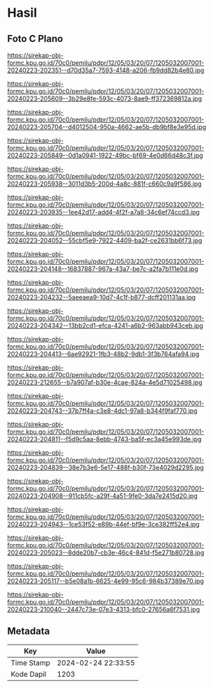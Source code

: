 # Hasil

## Foto C Plano

https://sirekap-obj-formc.kpu.go.id/70c0/pemilu/pdpr/12/05/03/20/07/1205032007001-20240223-202351--d70d35a7-7593-4148-a206-fb9dd82b4e80.jpg

https://sirekap-obj-formc.kpu.go.id/70c0/pemilu/pdpr/12/05/03/20/07/1205032007001-20240223-205609--3b29e8fe-593c-4073-8ae9-ff372369812a.jpg

https://sirekap-obj-formc.kpu.go.id/70c0/pemilu/pdpr/12/05/03/20/07/1205032007001-20240223-205704--d4012504-950a-4662-ae5b-db9bf8e3e95d.jpg

https://sirekap-obj-formc.kpu.go.id/70c0/pemilu/pdpr/12/05/03/20/07/1205032007001-20240223-205849--0d1a0941-1922-49bc-bf69-4e0d66d48c3f.jpg

https://sirekap-obj-formc.kpu.go.id/70c0/pemilu/pdpr/12/05/03/20/07/1205032007001-20240223-205938--3011d3b5-200d-4a8c-881f-c660c9a9f586.jpg

https://sirekap-obj-formc.kpu.go.id/70c0/pemilu/pdpr/12/05/03/20/07/1205032007001-20240223-203935--1ee42d17-add4-4f2f-a7a8-34c6ef74ccd3.jpg

https://sirekap-obj-formc.kpu.go.id/70c0/pemilu/pdpr/12/05/03/20/07/1205032007001-20240223-204052--55cbf5e9-7922-4409-ba2f-ce2631bb6f73.jpg

https://sirekap-obj-formc.kpu.go.id/70c0/pemilu/pdpr/12/05/03/20/07/1205032007001-20240223-204148--16837887-967a-43a7-be7c-a2fa7b111e0d.jpg

https://sirekap-obj-formc.kpu.go.id/70c0/pemilu/pdpr/12/05/03/20/07/1205032007001-20240223-204232--5aeeaea9-10d7-4c1f-b877-dcff201131aa.jpg

https://sirekap-obj-formc.kpu.go.id/70c0/pemilu/pdpr/12/05/03/20/07/1205032007001-20240223-204342--13bb2cd1-efca-4241-a6b2-963abb943ceb.jpg

https://sirekap-obj-formc.kpu.go.id/70c0/pemilu/pdpr/12/05/03/20/07/1205032007001-20240223-204413--6ae92921-1fb3-48b2-9db1-3f3b764afa94.jpg

https://sirekap-obj-formc.kpu.go.id/70c0/pemilu/pdpr/12/05/03/20/07/1205032007001-20240223-212655--b7a907af-b30e-4cae-824a-4e5d71025498.jpg

https://sirekap-obj-formc.kpu.go.id/70c0/pemilu/pdpr/12/05/03/20/07/1205032007001-20240223-204743--37b7ff4a-c3e8-4dc1-97a8-b344f9faf770.jpg

https://sirekap-obj-formc.kpu.go.id/70c0/pemilu/pdpr/12/05/03/20/07/1205032007001-20240223-204811--f5d9c5aa-8ebb-4743-ba5f-ec3a45e993de.jpg

https://sirekap-obj-formc.kpu.go.id/70c0/pemilu/pdpr/12/05/03/20/07/1205032007001-20240223-204839--38e7b3e6-5e17-488f-b30f-73e4029d2295.jpg

https://sirekap-obj-formc.kpu.go.id/70c0/pemilu/pdpr/12/05/03/20/07/1205032007001-20240223-204908--911cb5fc-a29f-4a51-9fe0-3da7e2415d20.jpg

https://sirekap-obj-formc.kpu.go.id/70c0/pemilu/pdpr/12/05/03/20/07/1205032007001-20240223-204943--1ce53f52-e89b-44ef-bf9e-3ce382ff52e4.jpg

https://sirekap-obj-formc.kpu.go.id/70c0/pemilu/pdpr/12/05/03/20/07/1205032007001-20240223-205023--8dde20b7-cb3e-46c4-841d-f5e271b80728.jpg

https://sirekap-obj-formc.kpu.go.id/70c0/pemilu/pdpr/12/05/03/20/07/1205032007001-20240223-205117--b5e08a1b-6625-4e99-95c6-984b37389e70.jpg

https://sirekap-obj-formc.kpu.go.id/70c0/pemilu/pdpr/12/05/03/20/07/1205032007001-20240223-210040--2447c73e-07e3-4313-bfc0-27656a6f7531.jpg


## Metadata

| Key        | Value               |
| ---------- | ------------------- |
| Time Stamp | 2024-02-24 22:33:55 |
| Kode Dapil | 1203                |



